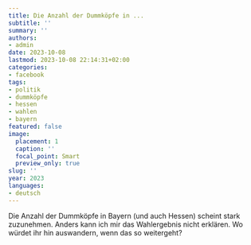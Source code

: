 ```yaml
---
title: Die Anzahl der Dummköpfe in ...
subtitle: ''
summary: ''
authors:
- admin
date: 2023-10-08
lastmod: 2023-10-08 22:14:31+02:00
categories:
- facebook
tags:
- politik
- dummköpfe
- hessen
- wahlen
- bayern
featured: false
image:
  placement: 1
  caption: ''
  focal_point: Smart
  preview_only: true
slug: ''
year: 2023
languages:
- deutsch
---
```


Die Anzahl der Dummköpfe in Bayern (und auch Hessen) scheint stark zuzunehmen. Anders kann ich mir das Wahlergebnis nicht erklären. Wo würdet ihr hin auswandern, wenn das so weitergeht?